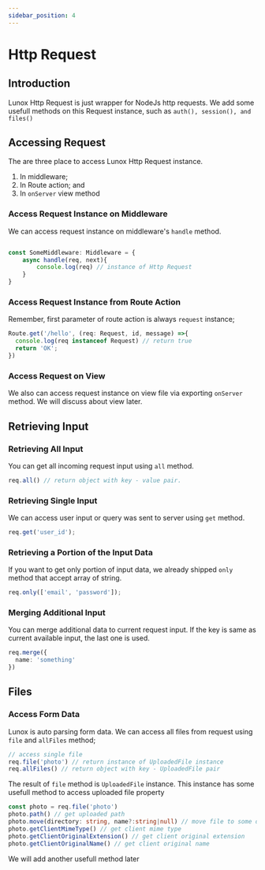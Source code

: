 ```yaml
---
sidebar_position: 4
---
```


# Http Request

## Introduction
Lunox Http Request is just wrapper for NodeJs http requests. We add some usefull methods on this Request instance, such as `auth(), session(), and files()`
## Accessing Request
The are three place to access Lunox Http Request instance.
1. In middleware;
2. In Route action; and
3. In `onServer` view method
### Access Request Instance on Middleware
We can access request instance on middleware's `handle` method.
```ts

const SomeMiddleware: Middleware = {
    async handle(req, next){
        console.log(req) // instance of Http Request
    }
}

```
### Access Request Instance from Route Action
Remember, first parameter of route action is always `request` instance;
```ts
Route.get('/hello', (req: Request, id, message) =>{
  console.log(req instanceof Request) // return true
  return 'OK';
})
```

### Access Request on View
We also can access request instance on view file via exporting `onServer` method. We will discuss about view later.

## Retrieving Input
### Retrieving All Input
You can get all incoming request input using `all` method.
```ts
req.all() // return object with key - value pair.
```
### Retrieving Single Input
We can access user input or query was sent to server using `get` method.
```ts
req.get('user_id');
```
### Retrieving a Portion of the Input Data
If you want to get only portion of input data, we already shipped `only` method that accept array of string.
```ts
req.only(['email', 'password']);

```
### Merging Additional Input
You can merge additional data to current request input. If the key is same as current available input, the last one is used.
```ts
req.merge({
  name: 'something'
})
```

## Files
### Access Form Data
Lunox is auto parsing form data. We can access all files from request using `file` and `allFiles` method;
```ts
// access single file
req.file('photo') // return instance of UploadedFile instance
req.allFiles() // return object with key - UploadedFile pair
```
The result of `file` method is `UploadedFile` instance. This instance has some usefull method to access uploaded file property
```ts
const photo = req.file('photo')
photo.path() // get uploaded path
photo.move(directory: string, name?:string|null) // move file to some directory
photo.getClientMimeType() // get client mime type
photo.getClientOriginalExtension() // get client original extension
photo.getClientOriginalName() // get client original name
```
We will add another usefull method later

